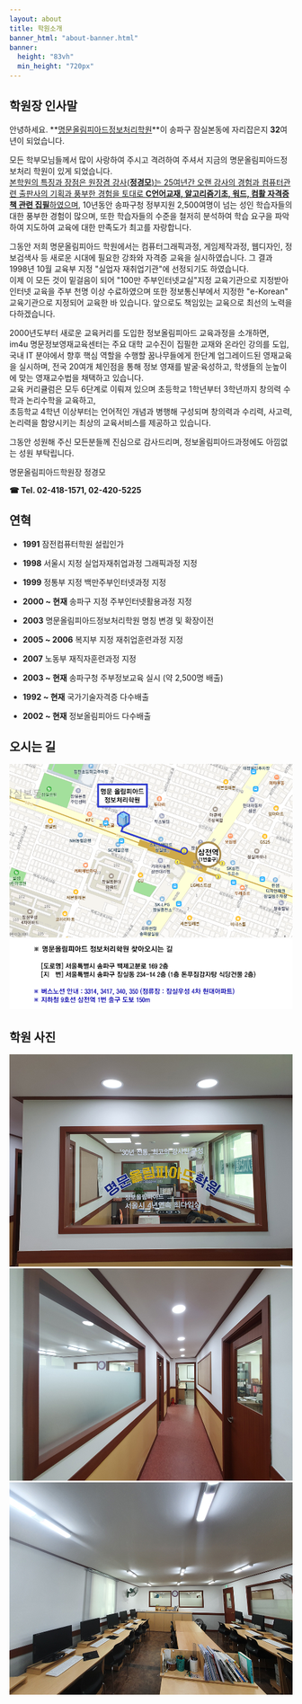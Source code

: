 ```yaml
---
layout: about
title: 학원소개
banner_html: "about-banner.html"
banner:
  height: "83vh"
  min_height: "720px"
---
```


## 학원장 인사말

안녕하세요. **<u>명문올림피아드정보처리학원</u>**이 송파구 잠실본동에 자리잡은지 **32**여년이 되었습니다.

모든 학부모님들께서 많이 사랑하여 주시고 격려하여 주셔서 지금의 명문올림피아드정보처리 학원이 있게 되었습니다.\
<u>본학원의 특징과 장점은 원장겸 강사(<strong>정경모</strong>)는 25여년간 오랜 강사의 경험과 컴퓨터관련 출판사의 기획과 풍부한 경험을 토대로 <strong>C언어교재, 알고리즘기초, 워드, 컴활 자격증책 관련 집필</strong>하였으며</u>, 10년동안 송파구청 정부지원 2,500여명이 넘는 성인 학습자들의 대한 풍부한 경험이 많으며, 또한 학습자들의 수준을 철저히 분석하여 학습 요구을 파악하여 지도하여 교육에 대한 만족도가 최고를 자랑합니다.

그동안 저희 명문올림피아드 학원에서는 컴퓨터그래픽과정, 게임제작과정, 웹디자인, 정보검색사 등 새로운 시대에 필요한 강좌와 자격증 교육을 실시하였습니다. 그 결과 1998년 10월 교육부 지정 "실업자 재취업기관"에 선정되기도 하였습니다.\
이제 이 모든 것이 밑걸음이 되어 "100만 주부인터넷교실"지정 교육기관으로 지정받아 인터넷 교육을 주부 천명 이상 수료하였으며 또한 정보통신부에서 지정한 "e-Korean" 교육기관으로 지정되어 교육한 바 있습니다. 앞으로도 책임있는 교육으로 최선의 노력을 다하겠습니다.

2000년도부터 새로운 교육커리를 도입한 정보올림피아드 교육과정을 소개하면,\
im4u 명문정보영재교육센터는 주요 대학 교수진이 집필한 교재와 온라인 강의를 도입, 국내 IT 분야에서 향후 핵심 역할을 수행할 꿈나무들에게 한단계 업그레이드된 영재교육을 실시하며, 전국 20여개 체인점을 통해 정보 영재를 발굴·육성하고, 학생들의 눈높이에 맞는 영재교수법을 채택하고 있습니다.\
교육 커리큘럼은 모두 6단계로 이뤄져 있으며 초등학교 1학년부터 3학년까지 창의력 수학과 논리수학을 교육하고,\
초등학교 4학년 이상부터는 언어적인 개념과 병행해 구성되며 창의력과 수리력, 사고력, 논리력을 함양시키는 최상의 교육서비스를 제공하고 있습니다.

그동안 성원해 주신 모든분들께 진심으로 감사드리며, 정보올림피아드과정에도 아낌없는 성원 부탁립니다.

<p class="name">명문올림피아드학원장 정경모</p>

**☎ Tel. 02-418-1571, 02-420-5225**

## 연혁

* **1991** 잠전컴퓨터학원 설립인가

* **1998** 서울시 지정 실업자재취업과정 그래픽과정 지정

* **1999** 정통부 지정 백만주부인터넷과정 지정

* **2000 ~ 현재** 송파구 지정 주부인터넷활용과정 지정

* **2003** 명문올림피아드정보처리학원 명칭 변경 및 확장이전

* **2005 ~ 2006** 복지부 지정 재취업훈련과정 지정

* **2007** 노동부 재직자훈련과정 지정

* **2003 ~ 현재** 송파구청 주부정보교육 실시 (약 2,500명 배출)

* **1992 ~ 현재** 국가기술자격증 다수배출

* **2002 ~ 현재** 정보올림피아드 다수배출  

## 오시는 길

![오시는 길](/assets/images/im4u_moon_map1.png)
![오시는 길 설명](/assets/images/moon_pica1-1.png)

## 학원 사진

![학원 사진 2](/assets/images/moon_pica2.jpg)
![학원 사진 3](/assets/images/moon_pica3.jpg)
![학원 사진 4](/assets/images/moon_pica4.jpg)

<style>
  .post .post-content p.name {
    text-align: center;
    color: blue;
    font-size: 200%;
  }

  .detail {
    list-style: "–  ";
  }
  p + ul {
    margin-top: -16px;
  }
</style>
